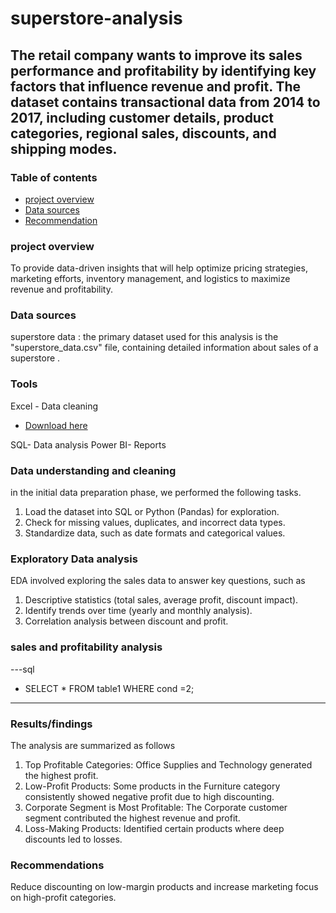# superstore-analysis
## The retail company wants to improve its sales performance and profitability by identifying key factors that influence revenue and profit. The dataset contains transactional data from 2014 to 2017, including customer details, product categories, regional sales, discounts, and shipping modes.

### Table of contents
- [project overview](#project-overview)
- [Data sources](#data-sources)
- [Recommendation](#recommendations)


### project overview
To provide data-driven insights that will help optimize pricing strategies, marketing efforts, inventory management, and logistics to maximize revenue and profitability.

### Data sources 

superstore data : the primary dataset used for this analysis is the "superstore_data.csv" file, containing detailed information about sales of a superstore .

### Tools
Excel - Data cleaning
- [Download here](#C:\Users\hp\Desktop\kai\Superstore.csv)

SQL- Data analysis
Power BI- Reports

###  Data understanding and cleaning
in the initial data preparation phase, we performed the following tasks.

1. Load the dataset into SQL or Python (Pandas) for exploration.
2. Check for missing values, duplicates, and incorrect data types.
3. Standardize data, such as date formats and categorical values.

### Exploratory Data analysis
EDA involved exploring the sales data to answer key questions, such as

1. Descriptive statistics (total sales, average profit, discount impact).
2. Identify trends over time (yearly and monthly analysis).
3. Correlation analysis between discount and profit.

### sales and profitability analysis
---sql
- SELECT * FROM table1
WHERE cond =2;
---
### Results/findings

The analysis are summarized as follows
1. Top Profitable Categories: Office Supplies and Technology generated the highest profit.
2. Low-Profit Products: Some products in the Furniture category consistently showed negative profit due to high discounting.
3. Corporate Segment is Most Profitable: The Corporate customer segment contributed the highest revenue and profit.
4. Loss-Making Products: Identified certain products where deep discounts led to losses.

 ### Recommendations
 Reduce discounting on low-margin products and increase marketing focus on high-profit categories.

 






